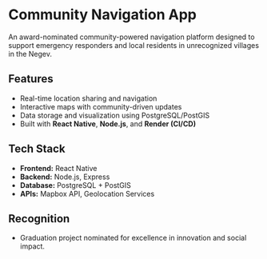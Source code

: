 # Community Navigation App 

An award-nominated community-powered navigation platform designed to support emergency responders and local residents in unrecognized villages in the Negev.

## Features
- Real-time location sharing and navigation
- Interactive maps with community-driven updates
- Data storage and visualization using PostgreSQL/PostGIS
- Built with **React Native**, **Node.js**, and **Render (CI/CD)**

## Tech Stack
- **Frontend:** React Native
- **Backend:** Node.js, Express
- **Database:** PostgreSQL + PostGIS
- **APIs:** Mapbox API, Geolocation Services

## Recognition
- Graduation project nominated for excellence in innovation and social impact.
